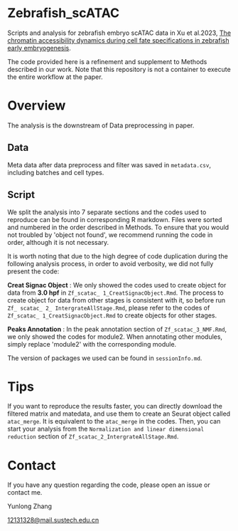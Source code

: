 # Zebrafish_scATAC
Scripts and analysis for zebrafish embryo scATAC data in Xu et al.2023, [The chromatin accessibility dynamics during cell fate specifications in zebrafish early embryogenesis](https://www.biorxiv.org/content/10.1101/2023.10.13.562312v1).

The code provided here is a refinement and supplement to Methods described in our work. Note that this repository is not a container to execute the entire workflow at the paper.

# Overview
The analysis is the downstream of Data preprocessing in paper.

## Data
Meta data after data preprocess and filter was saved in `metadata.csv`, including batches and cell types.

## Script
We split the analysis into 7 separate sections and the codes used to reproduce can be found in corresponding R markdown. Files were sorted and numbered in the order described in Methods. To ensure that you would not troubled by 'object not found', we recommend running the code in order, although it is not necessary. 

It is worth noting that due to the high degree of code duplication during the following analysis process, in order to avoid verbosity, we did not fully present the code:

**Creat Signac Object** :  We only showed the codes used to create object for data from **3.0 hpf** in `Zf_scatac_ 1_CreatSignacObject.Rmd`. The process to create object for data from other stages is consistent with it, so before run `Zf_ scatac_ 2_ IntergrateAllStage.Rmd`, please refer to the codes of `Zf_scatac_ 1_CreatSignacObject.Rmd` to create objects for other stages.

**Peaks Annotation** : In the peak annotation section of `Zf_scatac_3_NMF.Rmd`, we only showed the codes for module2. When annotating other modules, simply replace 'module2' with the corresponding module.

The version of packages we used can be found in `sessionInfo.md`.

# Tips
If you want to reproduce the results faster, you can directly download the filtered matrix and matedata, and use them to create an Seurat object called `atac_merge`. It is equivalent to the `atac_merge` in the codes. Then, you can start your analysis from the `Normalization and linear dimensional reduction` section of `Zf_scatac_2_IntergrateAllStage.Rmd`.

# Contact
If you have any question regarding the code, please open an issue or contact me.

Yunlong Zhang

12131328@mail.sustech.edu.cn
